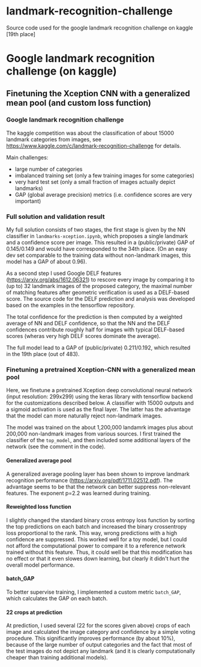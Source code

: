 # landmark-recognition-challenge
Source code used for the google landmark recognition challenge on kaggle [19th place]

# Google landmark recognition challenge (on kaggle)
## Finetuning the Xception CNN with a generalized mean pool (and custom loss function)

### Google landmark recognition challenge

The kaggle competition was about the classification of about 15000 landmark categories from images, see
https://www.kaggle.com/c/landmark-recognition-challenge for details.

Main challenges:

- large number of categories
- imbalanced training set (only a few training images for some categories)
- very hard test set (only a small fraction of images actually depict landmarks)
- GAP (global average precision) metrics (i.e. confidence scores are very important)

### Full solution and validation result

My full solution consists of two stages, the first stage is given by the NN classifier in `landmarks-xception.ipynb`, which proposes a single landmark and a confidence score per image. This resulted in a (public/private) GAP of 0.145/0.149 and would have corresponded to the 34th place. (On an easy dev set comparable to the training data without non-landmark images, this model has a GAP of about 0.96).

As a second step I used Google DELF features (https://arxiv.org/abs/1612.06321) to rescore every image by comparing it to (up to) 32 landmark images of the proposed category, the maximal number of matching features after geometric verification is used as a DELF-based score. The source code for the DELF prediction and analysis was developed based on the examples in the tensorflow repository.

The total confidence for the prediction is then computed by a weighted average of NN and DELF confidence, so that the NN and the DELF confidences contribute roughly half for images with typical DELF-based scores (wheras very high DELF scores dominate the average).

The full model lead to a GAP of (public/private) 0.211/0.192, which resulted in the 19th place (out of 483).

### Finetuning a pretrained Xception-CNN with a generalized mean pool

Here, we finetune a pretrained Xception deep convolutional neural network (input resolution: 299x299) using the keras library with tensorflow backend for the customizations described below. A classifier with 15000 outputs and a sigmoid activation is used as the final layer. The latter has the advantage that the model can more naturally reject non-landmark images.

The model was trained on the about 1,200,000 landamrk images plus about 200,000 non-landmark images from various sources. I first trained the classifier of the `top_model`, and then included some additional layers of the network (see the comment in the code). 

#### Generalized average pool

A generalized average pooling layer has been shown to improve landmark recognition performance (https://arxiv.org/pdf/1711.02512.pdf). The advantage seems to be that the network can better suppress non-relevant features. The exponent p=2.2 was learned during training. 

#### Reweighted loss function

I slightly changed the standard binary cross entropy loss function by sorting the top predictions on each batch and increased the binary crossentropy loss proportional to the rank. This way, wrong predictions with a high confidence are suppressed. This worked well for a toy model, but I could not afford the computational power to compare it to a reference network trained without this feature. Thus, it could well be that this modification has no effect or that it even slowes down learning, but clearly it didn't hurt the overall model performance.

#### batch_GAP

To better supervise training, I implemented a custom metric `batch_GAP`, which calculates the GAP on each batch.

#### 22 crops at prediction

At prediction, I used several (22 for the scores given above) crops of each image and calculated the image category and confidence by a simple voting procedure. This significantly improves performance (by about 10%), because of the large number of output categories and the fact that most of the test images do not depict any landmark (and it is clearly computationally cheaper than training additional models).
